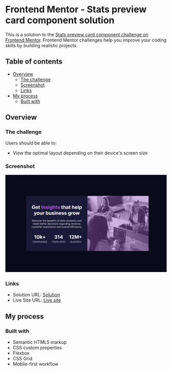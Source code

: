 # Frontend Mentor - Stats preview card component solution

This is a solution to the [Stats preview card component challenge on Frontend Mentor](https://www.frontendmentor.io/challenges/stats-preview-card-component-8JqbgoU62). Frontend Mentor challenges help you improve your coding skills by building realistic projects. 

## Table of contents

- [Overview](#overview)
  - [The challenge](#the-challenge)
  - [Screenshot](#screenshot)
  - [Links](#links)
- [My process](#my-process)
  - [Built with](#built-with)

## Overview

### The challenge

Users should be able to:

- View the optimal layout depending on their device's screen size

### Screenshot

![](./mnmkato.github.io_Stats-preview-card_.png)

### Links

- Solution URL: [Solution](https://github.com/mnmkato/Stats-preview-card)
- Live Site URL: [Live site](https://mnmkato.github.io/Stats-preview-card/)

## My process

### Built with

- Semantic HTML5 markup
- CSS custom properties
- Flexbox
- CSS Grid
- Mobile-first workflow
